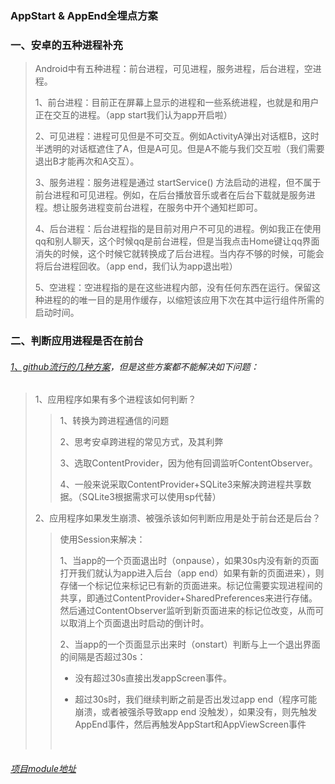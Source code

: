 ### AppStart & AppEnd全埋点方案

### 一、安卓的五种进程补充

> Android中有五种进程：前台进程，可见进程，服务进程，后台进程，空进程。
>
> 1、前台进程：目前正在屏幕上显示的进程和一些系统进程，也就是和用户正在交互的进程。（app start我们认为app开启啦）
>
> 2、可见进程：进程可见但是不可交互。例如ActivityA弹出对话框B，这时半透明的对话框遮住了A，但是A可见。但是A不能与我们交互啦（我们需要退出B才能再次和A交互）。
>
> 3、服务进程：服务进程是通过 startService() 方法启动的进程，但不属于前台进程和可见进程。例如，在后台播放音乐或者在后台下载就是服务进程。想让服务进程变前台进程，在服务中开个通知栏即可。
>
> 4、后台进程：后台进程指的是目前对用户不可见的进程。例如我正在使用qq和别人聊天，这个时候qq是前台进程，但是当我点击Home键让qq界面消失的时候，这个时候它就转换成了后台进程。当内存不够的时候，可能会将后台进程回收。（app end，我们认为app退出啦）
>
> 5、空进程：空进程指的是在这些进程内部，没有任何东西在运行。保留这种进程的的唯一目的是用作缓存，以缩短该应用下次在其中运行组件所需的启动时间。
>

### 二、判断应用进程是否在前台

###### [1、github流行的几种方案](https://github.com/sunnnydaydev/AppIsForground)，但是这些方案都不能解决如下问题：

> 1、应用程序如果有多个进程该如何判断？
>
> > 1、转换为跨进程通信的问题
> >
> > 2、思考安卓跨进程的常见方式，及其利弊
> >
> > 3、选取ContentProvider，因为他有回调监听ContentObserver。
> >
> > 4、一般来说采取ContentProvider+SQLite3来解决跨进程共享数据。（SQLite3根据需求可以使用sp代替）
>
> 2、应用程序如果发生崩溃、被强杀该如何判断应用是处于前台还是后台？
>
> > 使用Session来解决：
> >
> > 1、当app的一个页面退出时（onpause），如果30s内没有新的页面打开我们就认为app进入后台（app end）如果有新的页面进来），则存储一个标记位来标记已有新的页面进来。标记位需要实现进程间的共享，即通过ContentProvider+SharedPreferences来进行存储。然后通过ContentObserver监听到新页面进来的标记位改变，从而可以取消上个页面退出时启动的倒计时。
> >
> > 2、当app的一个页面显示出来时（onstart）判断与上一个退出界面的间隔是否超过30s：
> >
> > - 没有超过30s直接出发appScreen事件。
> >
> > - 超过30s时，我们继续判断之前是否出发过app end（程序可能崩溃，或者被强杀导致app end 没触发），如果没有，则先触发AppEnd事件，然后再触发AppStart和AppViewScreen事件
> >
> >   ​
>



###### [项目module地址](https://github.com/sunnnydaydev/BuryingPoint/tree/master/autotrackappstartappendsdk)